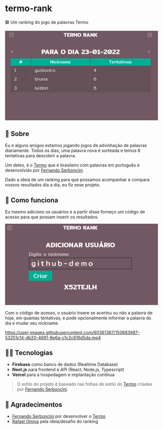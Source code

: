 # termo-rank
🟩 Um ranking do jogo de palavras Termo

![demo](./public/demo/rank.png)

## 📝 Sobre

Eu e alguns amigos estamos jogando jogos de advinhação de palavras diariamente. Todos os dias, uma palavra nova é sorteada e temos 6 tentativas para descobrir a palavra.

Um deles, é o [Termo](https://term.ooo) que é brasileiro com palavras em português e desenvolvido por [Fernando Serboncini](https://fserb.com).

Dado a ideia de um ranking para que possamos acompanhar e compara nossos resultados dia a dia, eu fiz esse projeto.

## 🧮 Como funciona

Eu mesmo adiciono os usuários e a partir disse forneço um código de acesso para que possam inserir os resultados.

![creation](./public/demo/create.png)

Com o código de acesso, o usuário insere se acertou ou não a palavra de hoje, em quantas tentativas, e pode opcionalmente informar a palavra do dia e mudar seu nickname.

https://user-images.githubusercontent.com/60361387/150683987-53251c14-db20-4691-8e6a-c1c2c616d5da.mp4

## 🧑‍💻 Tecnologias

- **Firebase** como banco de dados (Realtime Database)
- **Next.js** para frontend e API (React, Node.js, Typescript)
- **Vercel** para a hospedagem e implantação contínua

> O estilo do projeto é baseado nas folhas de estilo do [Termo](https://term.ooo) criadas por [Fernando Serboncini](https://fserb.com).

## 🙏 Agradecimentos

- [Fernando Serboncini](https://fserb.com) por desenvolver o [Termo](https://term.ooo)
- [Rafael Omiya](https://github.com/rafomiya) pela ideia/desafio do ranking
